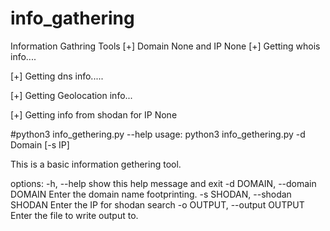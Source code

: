 # info_gathering
Information Gathring Tools
[+] Domain None and IP None
[+] Getting whois info....

[+] Getting dns info.....

[+] Getting Geolocation info...

[+] Getting info from shodan for IP None

#python3 info_gethering.py --help
usage: python3 info_gethering.py -d Domain [-s IP]

This is a basic information gethering tool.

options:
  -h, --help            show this help message and exit
  -d DOMAIN, --domain DOMAIN
                        Enter the domain name footprinting.
  -s SHODAN, --shodan SHODAN
                        Enter the IP for shodan search
  -o OUTPUT, --output OUTPUT
                        Enter the file to write output to.
                        
